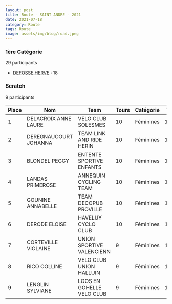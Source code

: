 ```yaml
---
layout: post
title: Route - SAINT ANDRE - 2021
date: 2021-07-18
category: Route
tags: Route
image: assets/img/blog/road.jpeg
---
```


### 1ère Catégorie
29 participants
- [DEFOSSE HERVE](https://teamspecializedlille.cc/coureurs/defosseherve) : 18

### Scratch
9 participants

| Place | Nom | Team | Tours | Catégorie | Temps |
|---|---|---|---|---|---|
| 1 | DELACROIX ANNE LAURE | VELO CLUB SOLESMES | 10 | Féminines | 1:10:5 | 
| 2 | DEREGNAUCOURT JOHANNA | TEAM LINK AND RIDE HERIN | 10 | Féminines | 1:10:6 | 
| 3 | BLONDEL PEGGY | ENTENTE SPORTIVE ENFANTS  | 10 | Féminines | 1:10:6 | 
| 4 | LANDAS PRIMEROSE | ANNEQUIN CYCLING TEAM | 10 | Féminines | 1:10:6 | 
| 5 | GOUNINE ANNABELLE | TEAM DECOPUB PROVILLE | 10 | Féminines | 1:10:23 | 
| 6 | DERODE ELOISE | HAVELUY CYCLO CLUB | 10 | Féminines | 1:16:41 | 
| 7 | CORTEVILLE VIOLAINE | UNION SPORTIVE VALENCIENN | 9 | Féminines | 1:16:43 | 
| 8 | RICO COLLINE | VELO CLUB UNION HALLUIN | 9 | Féminines | 1:16:44 | 
| 9 | LENGLIN SYLVIANE | LOOS EN GOHELLE VELO CLUB | 9 | Féminines | 1:16:44 | 
